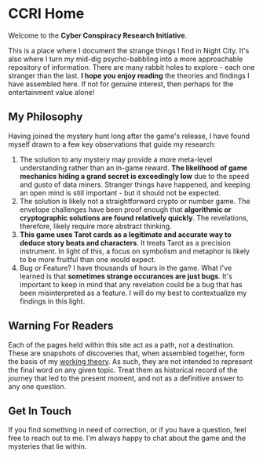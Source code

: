 # CCRI Home

Welcome to the **Cyber Conspiracy Research Initiative**.

This is a place where I document the strange things I find in Night City. It's
also where I turn my mid-dig psycho-babbling into a more approachable
repository of information. There are many rabbit holes to explore - each one
stranger than the last. **I hope you enjoy reading** the theories and findings I
have assembled here. If not for genuine interest, then perhaps for the
entertainment value alone!

## My Philosophy

Having joined the mystery hunt long after the game's release, I have found
myself drawn to a few key observations that guide my research:

1. The solution to any mystery may provide a more meta-level understanding
   rather than an in-game reward. **The likelihood of game mechanics hiding a
   grand secret is exceedingly low** due to the speed and gusto of data miners.
   Stranger things have happened, and keeping an open mind is still important -
   but it should not be expected.
2. The solution is likely not a straightforward crypto or number game. The
   envelope challenges have been proof enough that **algorithmic or cryptographic
   solutions are found relatively quickly**. The revelations, therefore, likely
   require more abstract thinking.
3. **This game uses Tarot cards as a legitimate and accurate way to deduce story
   beats and characters**. It treats Tarot as a precision instrument. In light
   of this, a focus on symbolism and metaphor is likely to be more fruitful than
   one would expect.
4. Bug or Feature? I have thousands of hours in the game. What I've learned is
   that **sometimes strange occurances are just bugs**. It's important to keep
   in mind that any revelation could be a bug that has been misinterpreted as a
   feature. I will do my best to contextualize my findings in this light.

## Warning For Readers

Each of the pages held within this site act as a path, not a destination. These
are snapshots of discoveries that, when assembled together, form the basis of
my [working theory](working-theory.md). As such, they are not intended to
represent the final word on any given topic. Treat them as historical record
of the journey that led to the present moment, and not as a definitive answer
to any one question.

## Get In Touch

If you find something in need of correction, or if you have a question, feel
free to reach out to me. I'm always happy to chat about the game and the
mysteries that lie within.

